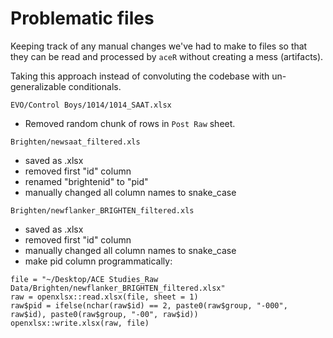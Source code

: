 # Problematic files

Keeping track of any manual changes we've had to make to files so that they can be read and processed by `aceR` without creating a mess (artifacts).

Taking this approach instead of convoluting the codebase with un-generalizable conditionals. 

```
EVO/Control Boys/1014/1014_SAAT.xlsx
```
 - Removed random chunk of rows in `Post Raw` sheet.
 
 
 ```
 Brighten/newsaat_filtered.xls
 ```
 
 - saved as .xlsx
 - removed first "id" column
 - renamed "brightenid" to "pid"
 - manually changed all column names to snake_case
 
 
 ```
 Brighten/newflanker_BRIGHTEN_filtered.xls
 ```
 
 - saved as .xlsx
 - removed first "id" column
 - manually changed all column names to snake_case
 - make pid column programmatically:
 ```
file = "~/Desktop/ACE Studies_Raw Data/Brighten/newflanker_BRIGHTEN_filtered.xlsx"
raw = openxlsx::read.xlsx(file, sheet = 1)
raw$pid = ifelse(nchar(raw$id) == 2, paste0(raw$group, "-000", raw$id), paste0(raw$group, "-00", raw$id))
openxlsx::write.xlsx(raw, file)
 ```
 
